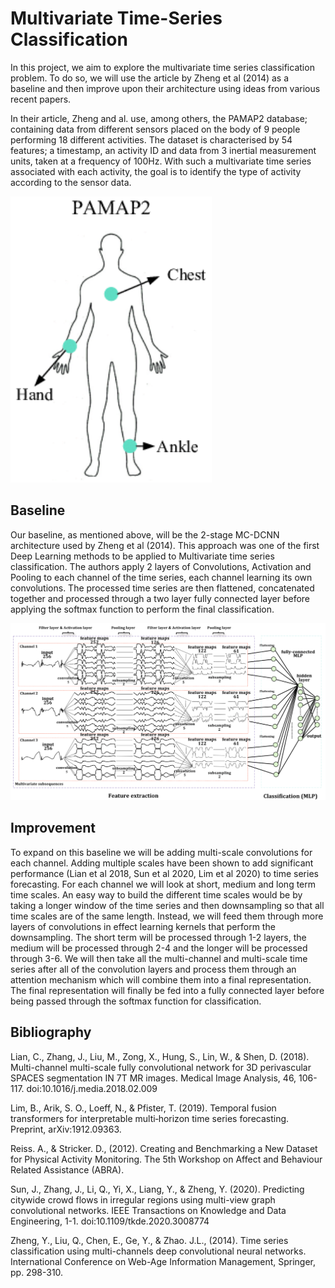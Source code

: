 # Multivariate Time-Series Classification

In this project, we aim to explore the multivariate time series classification problem. To do so, we will use the article by Zheng et al (2014) as a baseline and then improve upon their architecture using ideas from various recent papers.

In their article, Zheng and al. use, among others, the PAMAP2 database; containing data from different sensors placed on the body of 9 people performing 18 different activities. The dataset is characterised by 54 features; a timestamp, an activity ID and data from 3 inertial measurement units, taken at a frequency of 100Hz. With such a multivariate time series associated with each activity, the goal is to identify the type of activity according to the sensor data.

![](./img/Pamap2.png)

## Baseline

Our baseline, as mentioned above, will be the 2-stage MC-DCNN architecture used by Zheng et al (2014). This approach was one of the first Deep Learning methods to be applied to Multivariate time series classification. The authors apply 2 layers of Convolutions, Activation and Pooling to each channel of the time series, each channel learning its own convolutions. The processed time series are then flattened, concatenated together and processed through a two layer fully connected layer before applying the softmax function to perform the final classification.

![](./img/ZhengEtAl(2014)_Architecture.png)

## Improvement
To expand on this baseline we will be adding multi-scale convolutions for each channel. Adding multiple scales have been shown to add significant performance (Lian et al 2018, Sun et al 2020, Lim et al 2020) to time series forecasting. For each channel we will look at short, medium and long term time scales. An easy way to build the different time scales would be by taking a longer window of the time series and then downsampling so that all time scales are of the same length. Instead, we will feed them through more layers of convolutions in effect learning kernels that perform the downsampling. The short term will be processed through 1-2 layers, the medium will be processed through 2-4 and the longer will be processed through 3-6. We will then take all the multi-channel and multi-scale time series after all of the convolution layers and process them through an attention mechanism which will combine them into a final representation. The final representation will finally be fed into a fully connected layer before being passed through the softmax function for classification. 

## Bibliography

Lian, C., Zhang, J., Liu, M., Zong, X., Hung, S., Lin, W., & Shen, D. (2018). Multi-channel multi-scale fully convolutional network for 3D perivascular SPACES segmentation IN 7T MR images. Medical Image Analysis, 46, 106-117. doi:10.1016/j.media.2018.02.009

Lim, B., Arik, S. O., Loeff, N., & Pfister, T. (2019). Temporal fusion transformers for interpretable multi‐horizon time series forecasting. Preprint, arXiv:1912.09363.

Reiss. A., & Stricker. D., (2012). Creating and Benchmarking a New Dataset for Physical Activity Monitoring. The 5th Workshop on Affect and Behaviour Related Assistance (ABRA).

Sun, J., Zhang, J., Li, Q., Yi, X., Liang, Y., & Zheng, Y. (2020). Predicting citywide crowd flows in irregular regions using multi-view graph convolutional networks. IEEE Transactions on Knowledge and Data Engineering, 1-1. doi:10.1109/tkde.2020.3008774

Zheng, Y., Liu, Q., Chen, E., Ge, Y., & Zhao. J.L., (2014). Time series classification using multi-channels deep convolutional neural networks. International Conference on Web-Age Information Management, Springer, pp. 298-310.
